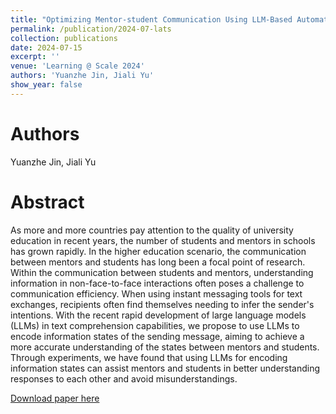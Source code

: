 ```yaml
---
title: "Optimizing Mentor-student Communication Using LLM-Based Automated Labeling Information States"
permalink: /publication/2024-07-lats
collection: publications
date: 2024-07-15
excerpt: ''
venue: 'Learning @ Scale 2024'
authors: 'Yuanzhe Jin, Jiali Yu'
show_year: false
---
```

Authors
===
Yuanzhe Jin, Jiali Yu

Abstract
===
As more and more countries pay attention to the quality of university education in recent years, the number of students and mentors in schools has grown rapidly. In the higher education scenario, the communication between mentors and students has long been a focal point of research. Within the communication between students and mentors, understanding information in non-face-to-face interactions often poses a challenge to communication efficiency. When using instant messaging tools for text exchanges, recipients often find themselves needing to infer the sender's intentions. With the recent rapid development of large language models (LLMs) in text comprehension capabilities, we propose to use LLMs to encode information states of the sending message, aiming to achieve a more accurate understanding of the states between mentors and students. Through experiments, we have found that using LLMs for encoding information states can assist mentors and students in better understanding responses to each other and avoid misunderstandings.

[Download paper here](https://dl.acm.org/doi/10.1145/3657604.3664691)
